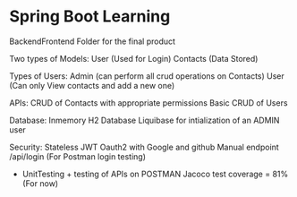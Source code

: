 # Spring Boot Learning

BackendFrontend Folder for the final product


Two types of Models:
User (Used for Login)
Contacts (Data Stored)

Types of Users:
Admin (can perform all crud operations on Contacts)
User  (Can only View contacts and add a new one)

APIs:
CRUD of Contacts with appropriate permissions 
Basic CRUD of Users

Database:
Inmemory H2 Database
Liquibase for intialization of an ADMIN user

Security:
Stateless
JWT
Oauth2 with Google and github
Manual endpoint /api/login (For Postman login testing)
 
+ UnitTesting + testing of APIs on POSTMAN 
Jacoco test coverage = 81% (For now)
